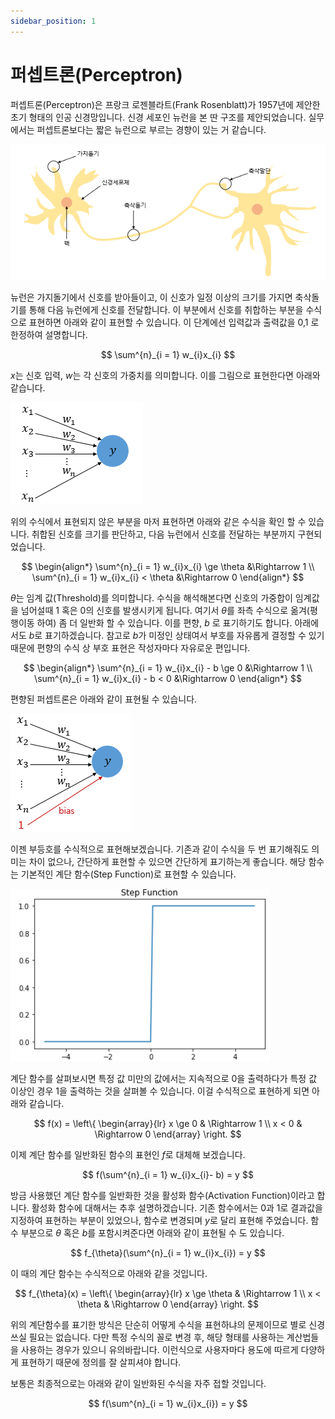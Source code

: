 ```yaml
---
sidebar_position: 1
---
```


# 퍼셉트론(Perceptron)
퍼셉트론(Perceptron)은 프랑크 로젠블라트(Frank Rosenblatt)가 1957년에 제안한 초기 형태의 인공 신경망입니다. 신경 세포인 뉴런을 본 딴 구조를 제안되었습니다. 실무에서는 퍼셉트론보다는 짧은 뉴런으로 부르는 경향이 있는 거 같습니다.

[<img src="./img/001.뉴런.png" alt="뉴런">](https://wikidocs.net/images/page/24958/%EB%89%B4%EB%9F%B0.PNG)

뉴런은 가지돌기에서 신호를 받아들이고, 이 신호가 일정 이상의 크기를 가지면 축삭돌기를 통해 다음 뉴런에게 신호를 전달합니다. 이 부분에서 신호를 취합하는 부분을 수식으로 표현하면 아래와 같이 표현할 수 있습니다. 이 단계에선 입력값과 출력값을 0,1 로 한정하여 설명합니다. 

$$
\sum^{n}_{i = 1} w_{i}x_{i}
$$

$x$는 신호 입력, $w$는 각 신호의 가중치를 의미합니다. 이를 그림으로 표현한다면 아래와 같습니다. 

[<img src="./img/002.퍼셉트론.png" alt="퍼셉트론">](https://wikidocs.net/images/page/24958/%ED%8D%BC%EC%85%89%ED%8A%B8%EB%A1%A01.PNG)

위의 수식에서 표현되지 않은 부분을 마저 표현하면 아래와 같은 수식을 확인 할 수 있습니다. 취합된 신호를 크기를 판단하고, 다음 뉴런에서 신호를 전달하는 부분까지 구현되었습니다.

$$
\begin{align*}
    \sum^{n}_{i = 1} w_{i}x_{i} \ge \theta &\Rightarrow 1 \\
    \sum^{n}_{i = 1} w_{i}x_{i} < \theta &\Rightarrow 0
\end{align*} 
$$

$\theta$는 임계 값(Threshold)를 의미합니다. 수식을 해석해본다면 신호의 가중합이 임계값을 넘어설때 1 혹은 0의 신호를 발생시키게 됩니다. 여기서 $\theta$를 좌측 수식으로 옮겨(평행이동 하여) 좀 더 일반화 할 수 있습니다. 이를 편향, $b$ 로 표기하기도 합니다. 아래에서도 $b$로 표기하겠습니다. 참고로 $b$가 미정인 상태여서 부호를 자유롭게 결정할 수 있기 때문에 편향의 수식 상 부호 표현은 작성자마다 자유로운 편입니다.

$$
\begin{align*}
    \sum^{n}_{i = 1} w_{i}x_{i} - b \ge 0 &\Rightarrow 1 \\
    \sum^{n}_{i = 1} w_{i}x_{i} - b < 0 &\Rightarrow 0
\end{align*} 
$$

편향된 퍼셉트론은 아래와 같이 표현될 수 있습니다.

[<img src="./img/003.편향퍼셉트론.png" alt="편향퍼셉트론">](https://wikidocs.net/images/page/24958/%ED%8D%BC%EC%85%89%ED%8A%B8%EB%A1%A02.PNG)


이젠 부등호를 수식적으로 표현해보겠습니다. 기존과 같이 수식을 두 번 표기해줘도 의미는 차이 없으나, 간단하게 표현할 수 있으면 간단하게 표기하는게 좋습니다.  해당 함수는 기본적인 계단 함수(Step Function)로 표현할 수 있습니다.

[<img src="./img/004.계단함수.png" alt="계단함수">](https://wikidocs.net/images/page/24987/step_function.PNG)

계단 함수를 살펴보시면 특정 값 미만의 값에서는 지속적으로 0을 출력하다가 특정 값 이상인 경우 1을 출력하는 것을 살펴볼 수 있습니다. 이걸 수식적으로 표현하게 되면 아래와 같습니다.  

$$
f(x) = 
\left\{ 
	\begin{array}{lr} 
		x \ge 0 & \Rightarrow 1 \\ 
		x < 0 & \Rightarrow 0 
	\end{array} \right.
$$

이제 계단 함수를 일반화된 함수의 표현인 $f$로 대체해 보겠습니다.

$$
f(\sum^{n}_{i = 1} w_{i}x_{i}- b) = y
$$

방금 사용했던 계단 함수를 일반화한 것을 활성화 함수(Activation Function)이라고 합니다. 활성화 함수에 대해서는 추후 설명하겠습니다. 기존 함수에서는 0과 1로 결과값을 지정하여 표현하는 부분이 있었으나, 함수로 변경되며 $y$로 달리 표현해 주었습니다. 함수 부분으로 $\theta$ 혹은 $b$를 포함시켜준다면 아래와 같이 표현될 수 도 있습니다. 

$$
f_{\theta}(\sum^{n}_{i = 1} w_{i}x_{i}) = y
$$

이 때의 계단 함수는 수식적으로 아래와 같을 것입니다.

$$
f_{\theta}(x) = 
\left\{ 
	\begin{array}{lr} 
		x \ge \theta & \Rightarrow 1 \\ 
		x < \theta & \Rightarrow 0 
	\end{array} \right.
$$

위의 계단함수를 표기한 방식은 단순히 어떻게 수식을 표현하냐의 문제이므로 별로 신경쓰실 필요는 없습니다. 다만 특정 수식의 꼴로 변경 후, 해당 형태를 사용하는 계산법들을 사용하는 경우가 있으니 유의바랍니다. 이런식으로 사용자마다 용도에 따르게 다양하게 표현하기 때문에 정의를 잘 살피셔야 합니다. 

보통은 최종적으로는 아래와 같이 일반화된 수식을 자주 접할 것입니다. 

$$
f(\sum^{n}_{i = 1} w_{i}x_{i}) = y
$$